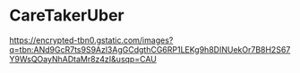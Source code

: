 # CareTakerUber


https://encrypted-tbn0.gstatic.com/images?q=tbn:ANd9GcR7ts9S9Azl3AgGCdgthCG6RP1LEKg9h8DINUekOr7B8H2S67Y9WsQOayNhADtaMr8z4zI&usqp=CAU
